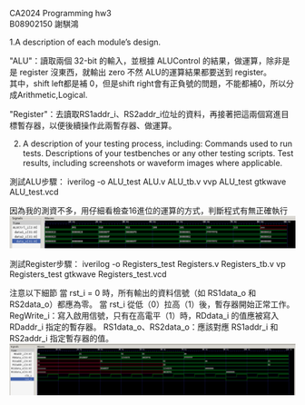CA2024 Programming hw3  
B08902150 謝騏鴻  

1.A description of each module’s design.  

"ALU"：讀取兩個 32-bit 的輸入，並根據 ALUControl 的結果，做運算，除非是是 register 沒東西，就輸出 zero
不然 ALU的運算結果都要送到 register。  
其中，shift left都是補 0，但是shift right會有正負號的問題，不能都補0，所以分成Arithmetic,Logical.

"Register"：去讀取RS1addr_i、RS2addr_i位址的資料，再接著把這兩個寫進目標暫存器，以便後續操作此兩暫存器、做運算。

2. A description of your testing process, including:
Commands used to run tests.
Descriptions of your testbenches or any other testing scripts.
Test results, including screenshots or waveform images where applicable.

測試ALU步驟：
iverilog -o ALU_test ALU.v ALU_tb.v
vvp ALU_test
gtkwave ALU_test.vcd

因為我的測資不多，用仔細看檢查16進位的運算的方式，判斷程式有無正確執行
![alt text](image.png)

測試Register步驟：
iverilog -o Registers_test Registers.v Registers_tb.v
vp Registers_test
gtkwave Registers_test.vcd

注意以下細節
當 rst_i = 0 時，所有輸出的資料信號（如 RS1data_o 和 RS2data_o）都應為零。
當 rst_i 從低（0）拉高（1）後，暫存器開始正常工作。
RegWrite_i：寫入啟用信號，只有在高電平（1）時，RDdata_i 的值應被寫入 RDaddr_i 指定的暫存器。
RS1data_o、RS2data_o：應該對應 RS1addr_i 和 RS2addr_i 指定暫存器的值。
![alt text](image-1.png)